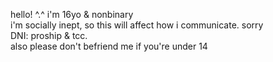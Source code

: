 hello! ^.^ i'm 16yo & nonbinary
<br>
i'm socially inept, so this will affect how i communicate. sorry
<br>
DNI: proship & tcc.
<br>
also please don't befriend me if you're under 14
